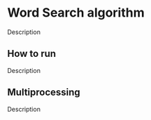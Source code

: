 # Word Search algorithm

Description

## How to run 

Description 

## Multiprocessing 

Description 
